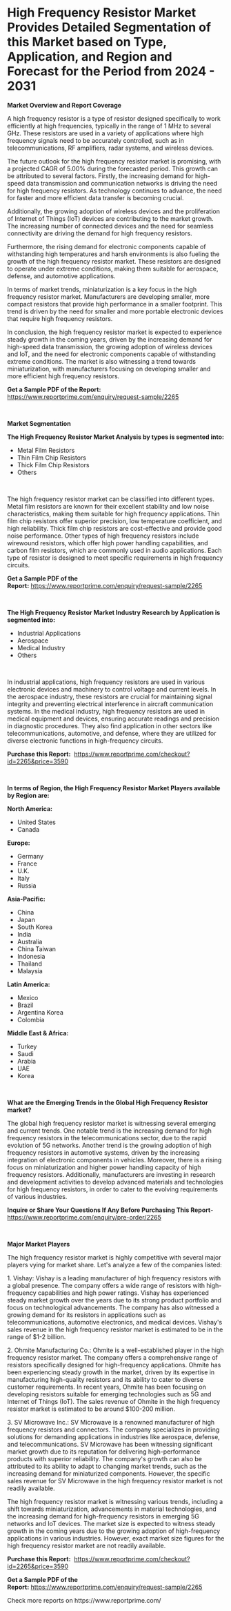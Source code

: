<p><h1>High Frequency Resistor Market Provides Detailed Segmentation of this Market based on Type, Application, and Region and Forecast for the Period from 2024 - 2031</h1></p><p><strong>Market Overview and Report Coverage</strong></p>
<p><p>A high frequency resistor is a type of resistor designed specifically to work efficiently at high frequencies, typically in the range of 1 MHz to several GHz. These resistors are used in a variety of applications where high frequency signals need to be accurately controlled, such as in telecommunications, RF amplifiers, radar systems, and wireless devices.</p><p>The future outlook for the high frequency resistor market is promising, with a projected CAGR of 5.00% during the forecasted period. This growth can be attributed to several factors. Firstly, the increasing demand for high-speed data transmission and communication networks is driving the need for high frequency resistors. As technology continues to advance, the need for faster and more efficient data transfer is becoming crucial.</p><p>Additionally, the growing adoption of wireless devices and the proliferation of Internet of Things (IoT) devices are contributing to the market growth. The increasing number of connected devices and the need for seamless connectivity are driving the demand for high frequency resistors.</p><p>Furthermore, the rising demand for electronic components capable of withstanding high temperatures and harsh environments is also fueling the growth of the high frequency resistor market. These resistors are designed to operate under extreme conditions, making them suitable for aerospace, defense, and automotive applications.</p><p>In terms of market trends, miniaturization is a key focus in the high frequency resistor market. Manufacturers are developing smaller, more compact resistors that provide high performance in a smaller footprint. This trend is driven by the need for smaller and more portable electronic devices that require high frequency resistors.</p><p>In conclusion, the high frequency resistor market is expected to experience steady growth in the coming years, driven by the increasing demand for high-speed data transmission, the growing adoption of wireless devices and IoT, and the need for electronic components capable of withstanding extreme conditions. The market is also witnessing a trend towards miniaturization, with manufacturers focusing on developing smaller and more efficient high frequency resistors.</p></p>
<p><strong>Get a Sample PDF of the Report:</strong> <a href="https://www.reportprime.com/enquiry/request-sample/2265">https://www.reportprime.com/enquiry/request-sample/2265</a></p>
<p>&nbsp;</p>
<p><strong>Market Segmentation</strong></p>
<p><strong>The High Frequency Resistor Market Analysis by types is segmented into:</strong></p>
<p><ul><li>Metal Film Resistors</li><li>Thin Film Chip Resistors</li><li>Thick Film Chip Resistors</li><li>Others</li></ul></p>
<p>&nbsp;</p>
<p><p>The high frequency resistor market can be classified into different types. Metal film resistors are known for their excellent stability and low noise characteristics, making them suitable for high frequency applications. Thin film chip resistors offer superior precision, low temperature coefficient, and high reliability. Thick film chip resistors are cost-effective and provide good noise performance. Other types of high frequency resistors include wirewound resistors, which offer high power handling capabilities, and carbon film resistors, which are commonly used in audio applications. Each type of resistor is designed to meet specific requirements in high frequency circuits.</p></p>
<p><strong>Get a Sample PDF of the Report:</strong>&nbsp;<a href="https://www.reportprime.com/enquiry/request-sample/2265">https://www.reportprime.com/enquiry/request-sample/2265</a></p>
<p>&nbsp;</p>
<p><strong>The High Frequency Resistor Market Industry Research by Application is segmented into:</strong></p>
<p><ul><li>Industrial Applications</li><li>Aerospace</li><li>Medical Industry</li><li>Others</li></ul></p>
<p>&nbsp;</p>
<p><p>In industrial applications, high frequency resistors are used in various electronic devices and machinery to control voltage and current levels. In the aerospace industry, these resistors are crucial for maintaining signal integrity and preventing electrical interference in aircraft communication systems. In the medical industry, high frequency resistors are used in medical equipment and devices, ensuring accurate readings and precision in diagnostic procedures. They also find application in other sectors like telecommunications, automotive, and defense, where they are utilized for diverse electronic functions in high-frequency circuits.</p></p>
<p><strong>Purchase this Report:</strong>&nbsp; <a href="https://www.reportprime.com/checkout?id=2265&price=3590">https://www.reportprime.com/checkout?id=2265&price=3590</a></p>
<p>&nbsp;</p>
<p><strong>In terms of Region, the High Frequency Resistor Market Players available by Region are:</strong></p>
<p>
    <p> <strong> North America: </strong>
        <ul>
            <li>United States</li>
            <li>Canada</li>
        </ul>
        </p> 
    <p> <strong> Europe: </strong>
        <ul>
            <li>Germany</li>
            <li>France</li>
            <li>U.K.</li>
            <li>Italy</li>
            <li>Russia</li>
        </ul>
        </p> 
    <p> <strong> Asia-Pacific: </strong>
        <ul>
            <li>China</li>
            <li>Japan</li>
            <li>South Korea</li>
            <li>India</li>
            <li>Australia</li>
            <li>China Taiwan</li>
            <li>Indonesia</li>
            <li>Thailand</li>
            <li>Malaysia</li>
        </ul>
        </p> 
    <p> <strong> Latin America: </strong>
        <ul>
            <li>Mexico</li>
            <li>Brazil</li>
            <li>Argentina Korea</li>
            <li>Colombia</li>
        </ul>
        </p> 
    <p> <strong> Middle East & Africa: </strong>
        <ul>
            <li>Turkey</li>
            <li>Saudi</li>
            <li>Arabia</li>
            <li>UAE</li>
            <li>Korea</li>
        </ul>
    </p>
    </p>
<p>&nbsp;</p>
<p><strong>What are the Emerging Trends in the Global High Frequency Resistor market?</strong></p>
<p><p>The global high frequency resistor market is witnessing several emerging and current trends. One notable trend is the increasing demand for high frequency resistors in the telecommunications sector, due to the rapid evolution of 5G networks. Another trend is the growing adoption of high frequency resistors in automotive systems, driven by the increasing integration of electronic components in vehicles. Moreover, there is a rising focus on miniaturization and higher power handling capacity of high frequency resistors. Additionally, manufacturers are investing in research and development activities to develop advanced materials and technologies for high frequency resistors, in order to cater to the evolving requirements of various industries.</p></p>
<p><strong>Inquire or Share Your Questions If Any Before Purchasing This Report</strong>- <a href="https://www.reportprime.com/enquiry/pre-order/2265">https://www.reportprime.com/enquiry/pre-order/2265</a></p>
<p>&nbsp;</p>
<p><strong>Major Market Players</strong></p>
<p><p>The high frequency resistor market is highly competitive with several major players vying for market share. Let's analyze a few of the companies listed:</p><p>1. Vishay: Vishay is a leading manufacturer of high frequency resistors with a global presence. The company offers a wide range of resistors with high-frequency capabilities and high power ratings. Vishay has experienced steady market growth over the years due to its strong product portfolio and focus on technological advancements. The company has also witnessed a growing demand for its resistors in applications such as telecommunications, automotive electronics, and medical devices. Vishay's sales revenue in the high frequency resistor market is estimated to be in the range of $1-2 billion.</p><p>2. Ohmite Manufacturing Co.: Ohmite is a well-established player in the high frequency resistor market. The company offers a comprehensive range of resistors specifically designed for high-frequency applications. Ohmite has been experiencing steady growth in the market, driven by its expertise in manufacturing high-quality resistors and its ability to cater to diverse customer requirements. In recent years, Ohmite has been focusing on developing resistors suitable for emerging technologies such as 5G and Internet of Things (IoT). The sales revenue of Ohmite in the high frequency resistor market is estimated to be around $100-200 million.</p><p>3. SV Microwave Inc.: SV Microwave is a renowned manufacturer of high frequency resistors and connectors. The company specializes in providing solutions for demanding applications in industries like aerospace, defense, and telecommunications. SV Microwave has been witnessing significant market growth due to its reputation for delivering high-performance products with superior reliability. The company's growth can also be attributed to its ability to adapt to changing market trends, such as the increasing demand for miniaturized components. However, the specific sales revenue for SV Microwave in the high frequency resistor market is not readily available.</p><p>The high frequency resistor market is witnessing various trends, including a shift towards miniaturization, advancements in material technologies, and the increasing demand for high-frequency resistors in emerging 5G networks and IoT devices. The market size is expected to witness steady growth in the coming years due to the growing adoption of high-frequency applications in various industries. However, exact market size figures for the high frequency resistor market are not readily available.</p></p>
<p><strong>Purchase this Report:</strong>&nbsp;&nbsp;<a href="https://www.reportprime.com/checkout?id=2265&price=3590">https://www.reportprime.com/checkout?id=2265&price=3590</a></p>
<p></p>
<p><strong>Get a Sample PDF of the Report:</strong>&nbsp;<a href="https://www.reportprime.com/enquiry/request-sample/2265">https://www.reportprime.com/enquiry/request-sample/2265</a></p>
<p>Check more reports on https://www.reportprime.com/</p>